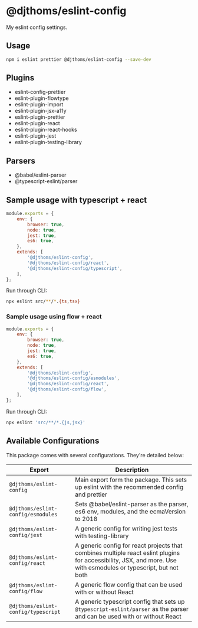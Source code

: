 # @djthoms/eslint-config

My eslint config settings.

## Usage

```sh
npm i eslint prettier @djthoms/eslint-config --save-dev
```

## Plugins

-   eslint-config-prettier
-   eslint-plugin-flowtype
-   eslint-plugin-import
-   eslint-plugin-jsx-a11y
-   eslint-plugin-prettier
-   eslint-plugin-react
-   eslint-plugin-react-hooks
-   eslint-plugin-jest
-   eslint-plugin-testing-library

## Parsers

-   @babel/eslint-parser
-   @typescript-eslint/parser

## Sample usage with typescript + react

```js
module.exports = {
    env: {
        browser: true,
        node: true,
        jest: true,
        es6: true,
    },
    extends: [
        '@djthoms/eslint-config',
        '@djthoms/eslint-config/react',
        '@djthoms/eslint-config/typescript',
    ],
};
```

Run through CLI:

```bash
npx eslint src/**/*.{ts,tsx}
```

### Sample usage using flow + react

```js
module.exports = {
    env: {
        browser: true,
        node: true,
        jest: true,
        es6: true,
    },
    extends: [
        '@djthoms/eslint-config',
        '@djthoms/eslint-config/esmodules',
        '@djthoms/eslint-config/react',
        '@djthoms/eslint-config/flow',
    ],
};
```

Run through CLI:

```sh
npx eslint 'src/**/*.{js,jsx}'
```

## Available Configurations

This package comes with several configurations. They're detailed below:

| Export                              | Description                                                                                                                                                      |
| ----------------------------------- | ---------------------------------------------------------------------------------------------------------------------------------------------------------------- |
| `@djthoms/eslint-config`            | Main export form the package. This sets up eslint with the recommended config and prettier                                                                       |
| `@djthoms/eslint-config/esmodules`  | Sets @babel/eslint-parser as the parser, es6 env, modules, and the ecmaVersion to 2018                                                                           |
| `@djthoms/eslint-config/jest`       | A generic config for writing jest tests with testing-library                                                                                                     |
| `@djthoms/eslint-config/react`      | A generic config for react projects that combines multiple react eslint plugins for accessibility, JSX, and more. Use with esmodules or typescript, but not both |
| `@djthoms/eslint-config/flow`       | A generic flow config that can be used with or without React                                                                                                     |
| `@djthoms/eslint-config/typescript` | A generic typescript config that sets up `@typescript-eslint/parser` as the parser and can be used with or without React                                         |
